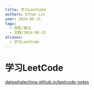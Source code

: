```yaml
---
title: 学习LeetCode
authors: Ethan Lin
year: 2024-06-15
tags:
  - 类型/笔记
  - 日期/2024-06-15
aliases:
  - 学习LeetCode
---
```

# 学习LeetCode


[datawhalechina.github.io/leetcode-notes](https://datawhalechina.github.io/leetcode-notes/#/ch01/index.md)